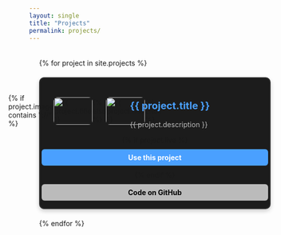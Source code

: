 ```yaml
---
layout: single
title: "Projects"
permalink: projects/
---
```


<style>
/* 📌 Project Container - Adjusts Layout on Different Devices */
.project-container {
    display: flex;
    flex-direction: column;
    gap: 20px;
    padding: 20px;
}

/* 📌 Project Card - Now Uses Flexbox for Responsive Layout */
.project-card {
    display: flex;
    flex-wrap: wrap;
    align-items: center;
    background: #1c1c1c;
    padding: 15px;
    border-radius: 10px;
    border: 2px solid #333;
    box-shadow: 0px 4px 8px rgba(0, 0, 0, 0.2);
    transition: transform 0.2s ease-in-out;
}

.project-card:hover {
    transform: scale(1.02);
}

/* 📌 Image Section - Adjusts to Fit Different Screens */
.project-image {
    flex: 1;
    min-width: 150px;
    max-width: 20%;
    display: flex;
    align-items: center;
    justify-content: center;
}

.project-image img {
    width: 100%;
    height: auto;
    border-radius: 8px;
}

/* 📌 Project Info - Adjusts Width Dynamically */
.project-info {
    flex: 2;
    min-width: 250px;
    padding: 0 15px;
    text-align: left;
}

/* 📌 Title & Description */
.project-title {
    color: #4aa0ff;
    font-size: 20px;
    font-weight: bold;
}

.project-description {
    color: #bbb;
    font-size: 14px;
}

/* 📌 Buttons Section - Now Responsive */
.project-buttons {
    flex: 1;
    min-width: 150px;
    display: flex;
    flex-direction: column;
    align-items: center;
    gap: 10px;
}

.btn {
    text-decoration: none;
    padding: 8px 12px;
    border-radius: 6px;
    font-weight: bold;
    text-align: center;
    display: inline-block;
    width: 100%;
}

.btn-primary {
    background: #4aa0ff;
    color: white;
}

.btn-secondary {
    background: #bbb;
    color: black;
}

/* 📌 RESPONSIVE DESIGN - Ensures It Looks Good on Mobile */
@media (max-width: 768px) {
    .project-card {
        flex-direction: column;
        text-align: center;
    }
    
    .project-image {
        max-width: 80%;
    }

    .project-info {
        max-width: 100%;
    }

    .project-buttons {
        width: 100%;
        flex-direction: row;
        justify-content: center;
    }

    .btn {
        width: auto;
        padding: 10px 16px;
    }
}
</style>

<div class="project-container">
  {% for project in site.projects %}
    <div class="project-card">
      <div class="project-image">
        {% if project.image contains "://" %}
          <img src="{{ project.image }}" alt="{{ project.title }}">
        {% else %}
          <img src="{{ project.image | prepend: site.baseurl | prepend: site.url }}" alt="{{ project.title }}">
        {% endif %}
      </div>
      <div class="project-info">
        <h2 class="project-title">{{ project.title }}</h2>
        <p class="project-description">{{ project.description }}</p>
      </div>
      <div class="project-buttons">
        {% if project.live %}
            <a href="{{ project.live }}" target="_blank" class="btn btn-primary">Use this project</a>
            {% endif %}
            <a href="{{ project.github }}" target="_blank" class="btn btn-secondary">Code on GitHub</a>
      </div>
    </div>
  {% endfor %}
</div>